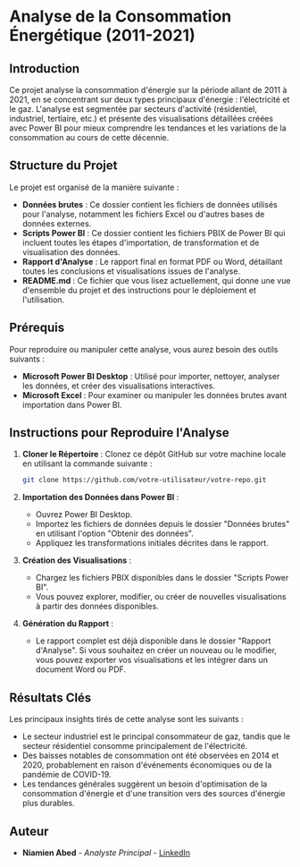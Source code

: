 
# Analyse de la Consommation Énergétique (2011-2021)

## Introduction

Ce projet analyse la consommation d'énergie sur la période allant de 2011 à 2021, en se concentrant sur deux types principaux d'énergie : l'électricité et le gaz. L'analyse est segmentée par secteurs d'activité (résidentiel, industriel, tertiaire, etc.) et présente des visualisations détaillées créées avec Power BI pour mieux comprendre les tendances et les variations de la consommation au cours de cette décennie.

## Structure du Projet

Le projet est organisé de la manière suivante :

- **Données brutes** : Ce dossier contient les fichiers de données utilisés pour l'analyse, notamment les fichiers Excel ou d'autres bases de données externes.
- **Scripts Power BI** : Ce dossier contient les fichiers PBIX de Power BI qui incluent toutes les étapes d'importation, de transformation et de visualisation des données.
- **Rapport d'Analyse** : Le rapport final en format PDF ou Word, détaillant toutes les conclusions et visualisations issues de l'analyse.
- **README.md** : Ce fichier que vous lisez actuellement, qui donne une vue d'ensemble du projet et des instructions pour le déploiement et l'utilisation.

## Prérequis

Pour reproduire ou manipuler cette analyse, vous aurez besoin des outils suivants :

- **Microsoft Power BI Desktop** : Utilisé pour importer, nettoyer, analyser les données, et créer des visualisations interactives.
- **Microsoft Excel** : Pour examiner ou manipuler les données brutes avant importation dans Power BI.

## Instructions pour Reproduire l'Analyse

1. **Cloner le Répertoire** : Clonez ce dépôt GitHub sur votre machine locale en utilisant la commande suivante :
   ```bash
   git clone https://github.com/votre-utilisateur/votre-repo.git
   ```

2. **Importation des Données dans Power BI** :
   - Ouvrez Power BI Desktop.
   - Importez les fichiers de données depuis le dossier "Données brutes" en utilisant l'option "Obtenir des données".
   - Appliquez les transformations initiales décrites dans le rapport.

3. **Création des Visualisations** :
   - Chargez les fichiers PBIX disponibles dans le dossier "Scripts Power BI".
   - Vous pouvez explorer, modifier, ou créer de nouvelles visualisations à partir des données disponibles.

4. **Génération du Rapport** :
   - Le rapport complet est déjà disponible dans le dossier "Rapport d'Analyse". Si vous souhaitez en créer un nouveau ou le modifier, vous pouvez exporter vos visualisations et les intégrer dans un document Word ou PDF.

## Résultats Clés

Les principaux insights tirés de cette analyse sont les suivants :

- Le secteur industriel est le principal consommateur de gaz, tandis que le secteur résidentiel consomme principalement de l'électricité.
- Des baisses notables de consommation ont été observées en 2014 et 2020, probablement en raison d'événements économiques ou de la pandémie de COVID-19.
- Les tendances générales suggèrent un besoin d'optimisation de la consommation d'énergie et d'une transition vers des sources d'énergie plus durables.

## Auteur

- **Niamien Abed** - *Analyste Principal* - [LinkedIn](https://www.linkedin.com/in/abed-niamien-42798a1a0/)
